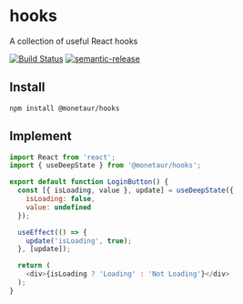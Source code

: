 # hooks
A collection of useful React hooks

[![Build Status](https://img.shields.io/endpoint.svg?url=https%3A%2F%2Factions-badge.atrox.dev%2Fmonetaur%2Fhooks%2Fbadge%3Fref%3Dmaster&style=flat)](https://actions-badge.atrox.dev/monetaur/hooks/goto?ref=master)
[![semantic-release](https://img.shields.io/badge/%20%20%F0%9F%93%A6%F0%9F%9A%80-semantic--release-e10079.svg)](https://github.com/semantic-release/semantic-release)

## Install
`npm install @monetaur/hooks`

## Implement
```javascript
import React from 'react';
import { useDeepState } from '@monetaur/hooks';

export default function LoginButton() {
  const [{ isLoading, value }, update] = useDeepState({
    isLoading: false,
    value: undefined
  });

  useEffect(() => {
    update('isLoading', true);
  }, [update]);

  return (
    <div>{isLoading ? 'Loading' : 'Not Loading'}</div>
  );
}
```
